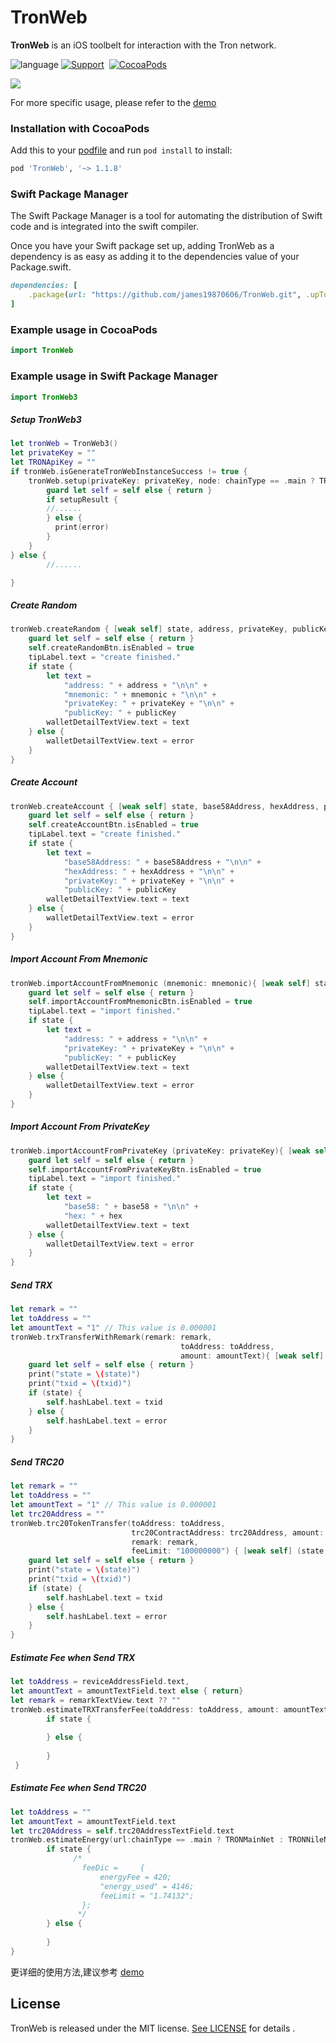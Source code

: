 # TronWeb
**TronWeb** is an iOS toolbelt for interaction with the Tron network.

![language](https://img.shields.io/badge/Language-Swift-green)
[![Support](https://img.shields.io/badge/support-iOS%209%2B%20-FB7DEC.svg?style=flat)](https://www.apple.com/nl/ios/)&nbsp;
[![CocoaPods](https://img.shields.io/badge/support-SwiftPackageManager-green)](https://www.swift.org/getting-started/#using-the-package-manager)

![](Resource/DemoImage01.png)

For more specific usage, please refer to the [demo](https://github.com/james19870606/TronWeb/tree/main/Demo/TronWebDemo)

### Installation with CocoaPods
Add this to your [podfile](https://guides.cocoapods.org/using/getting-started.html) and run `pod install` to install:

```ruby
pod 'TronWeb', '~> 1.1.8'
```
### Swift Package Manager
The Swift Package Manager  is a tool for automating the distribution of Swift code and is integrated into the swift compiler.

Once you have your Swift package set up, adding TronWeb as a dependency is as easy as adding it to the dependencies value of your Package.swift.
```ruby
dependencies: [
    .package(url: "https://github.com/james19870606/TronWeb.git", .upToNextMajor(from: "1.1.8"))
]
```

### Example usage in CocoaPods

```swift
import TronWeb   
```

### Example usage in Swift Package Manager

```swift
import TronWeb3   
```

##### Setup TronWeb3
```swift
let tronWeb = TronWeb3()
let privateKey = ""
let TRONApiKey = ""
if tronWeb.isGenerateTronWebInstanceSuccess != true {
    tronWeb.setup(privateKey: privateKey, node: chainType == .main ? TRONMainNet : TRONNileNet) { [weak self] setupResult,error in
        guard let self = self else { return }
        if setupResult {
        //......
        } else { 
          print(error)
        }
    }
} else {
        //......

}
```
##### Create Random
```swift
tronWeb.createRandom { [weak self] state, address, privateKey, publicKey, mnemonic, error in
    guard let self = self else { return }
    self.createRandomBtn.isEnabled = true
    tipLabel.text = "create finished."
    if state {
        let text =
            "address: " + address + "\n\n" +
            "mnemonic: " + mnemonic + "\n\n" +
            "privateKey: " + privateKey + "\n\n" +
            "publicKey: " + publicKey
        walletDetailTextView.text = text
    } else {
        walletDetailTextView.text = error
    }
}
```
##### Create Account
```swift
tronWeb.createAccount { [weak self] state, base58Address, hexAddress, privateKey, publicKey, error in
    guard let self = self else { return }
    self.createAccountBtn.isEnabled = true
    tipLabel.text = "create finished."
    if state {
        let text =
            "base58Address: " + base58Address + "\n\n" +
            "hexAddress: " + hexAddress + "\n\n" +
            "privateKey: " + privateKey + "\n\n" +
            "publicKey: " + publicKey
        walletDetailTextView.text = text
    } else {
        walletDetailTextView.text = error
    }
}
```

##### Import Account From Mnemonic
```swift
tronWeb.importAccountFromMnemonic (mnemonic: mnemonic){ [weak self] state, address, privateKey, publicKey, error in
    guard let self = self else { return }
    self.importAccountFromMnemonicBtn.isEnabled = true
    tipLabel.text = "import finished."
    if state {
        let text =
            "address: " + address + "\n\n" +
            "privateKey: " + privateKey + "\n\n" +
            "publicKey: " + publicKey
        walletDetailTextView.text = text
    } else {
        walletDetailTextView.text = error
    }
}
```
##### Import Account From PrivateKey
```swift
tronWeb.importAccountFromPrivateKey (privateKey: privateKey){ [weak self] state, base58, hex, error in
    guard let self = self else { return }
    self.importAccountFromPrivateKeyBtn.isEnabled = true
    tipLabel.text = "import finished."
    if state {
        let text =
            "base58: " + base58 + "\n\n" +
            "hex: " + hex
        walletDetailTextView.text = text
    } else {
        walletDetailTextView.text = error
    }
}
```
##### Send TRX
```swift
let remark = ""
let toAddress = ""
let amountText = "1" // This value is 0.000001 
tronWeb.trxTransferWithRemark(remark: remark,
                                      toAddress: toAddress,
                                      amount: amountText){ [weak self] (state, txid,error) in
    guard let self = self else { return }
    print("state = \(state)")
    print("txid = \(txid)")
    if (state) {
        self.hashLabel.text = txid
    } else {
        self.hashLabel.text = error
    }
}
```
##### Send TRC20
```swift
let remark = ""
let toAddress = ""
let amountText = "1" // This value is 0.000001 
let trc20Address = ""
tronWeb.trc20TokenTransfer(toAddress: toAddress,
                           trc20ContractAddress: trc20Address, amount: amountText,
                           remark: remark,
                           feeLimit: "100000000") { [weak self] (state, txid,error) in
    guard let self = self else { return }
    print("state = \(state)")
    print("txid = \(txid)")
    if (state) {
        self.hashLabel.text = txid
    } else {
        self.hashLabel.text = error
    }
}
```

##### Estimate Fee when Send TRX
```swift
let toAddress = reviceAddressField.text,
let amountText = amountTextField.text else { return}
let remark = remarkTextView.text ?? ""
tronWeb.estimateTRXTransferFee(toAddress: toAddress, amount: amountText,note: remark){ (state,sendAccountResources,feeDic,error) in
        if state {
        
        } else {
            
        }
 }
```

##### Estimate Fee when Send TRC20
```swift
let toAddress = ""
let amountText = amountTextField.text
let trc20Address = self.trc20AddressTextField.text 
tronWeb.estimateEnergy(url:chainType == .main ? TRONMainNet : TRONNileNet, toAddress: toAddress, trc20ContractAddress: trc20Address, amount: amountText) { (state,feeDic,error) in
        if state {
              /*
                feeDic =     {
                    energyFee = 420;
                    "energy_used" = 4146;
                    feeLimit = "1.74132";
                };
               */
        } else {
            
        }
}
```

更详细的使用方法,建议参考 [demo](https://github.com/james19870606/TronWeb/tree/main/Demo/TronWebDemo)

## License

TronWeb is released under the MIT license. [See LICENSE](https://github.com/james19870606/TronWeb/blob/master/LICENSE) for details .
